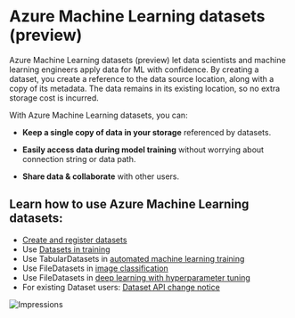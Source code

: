 # Azure Machine Learning datasets (preview)

Azure Machine Learning datasets (preview) let data scientists and machine learning engineers apply data for ML with confidence. By creating a dataset, you create a reference to the data source location, along with a copy of its metadata. The data remains in its existing location, so no extra storage cost is incurred.

With Azure Machine Learning datasets, you can: 

* **Keep a single copy of data in your storage** referenced by datasets. 

* **Easily access data during model training** without worrying about connection string or data path.

* **Share data & collaborate** with other users.

## Learn how to use Azure Machine Learning datasets:
* [Create and register datasets](https://aka.ms/azureml/howto/createdatasets)
* Use [Datasets in training](datasets-tutorial/train-with-datasets.ipynb)
* Use TabularDatasets in [automated machine learning training](https://aka.ms/automl-dataset)
* Use FileDatasets in [image classification](https://aka.ms/filedataset-samplenotebook)
* Use FileDatasets in [deep learning with hyperparameter tuning](https://aka.ms/filedataset-hyperdrive)
* For existing Dataset users: [Dataset API change notice](dataset-api-change-notice.md)
 

![Impressions](https://PixelServer20190423114238.azurewebsites.net/api/impressions/MachineLearningNotebooks/work-with-data/datasets/README.png) 